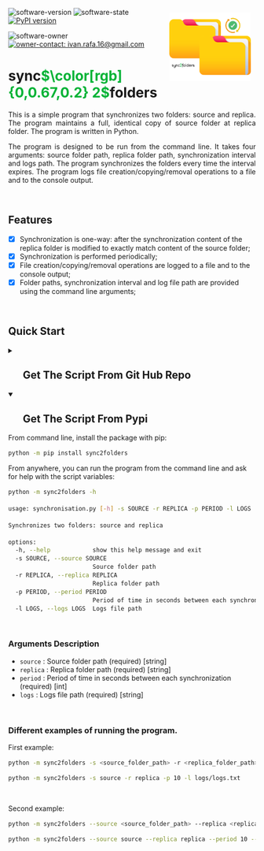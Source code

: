 <a src='https://www.rplumber.io/'><img src='logo.png' align="right" height="138.5" style="margin:10px;" /></a>

![software-version](https://custom-icon-badges.demolab.com/badge/Version-v1.0.2-gray.svg?labelColor=informational&logo=stack) 
![software-state](https://custom-icon-badges.demolab.com/badge/Status%20-Under%20Development-gray.svg?labelColor=informational&logo=gear) 
[![PyPI version](https://badge.fury.io/py/sync2folders.svg)](https://badge.fury.io/py/sync2folders)

![software-owner](https://custom-icon-badges.demolab.com/badge/Owner%20-Ivan%20Santos-gray.svg?labelColor=informational&logo=person)
<a href="mailto:ivan.rafa.16@gmail.com" rel="nofollow">![owner-contact: ivan.rafa.16@gmail.com](https://custom-icon-badges.demolab.com/badge/Contact%20-ivan.rafa.16@gmail.com-gray.svg?labelColor=informational&logo=mail)</a>
<br>
<h1 style="text-align: left;">sync<span style="color: #00b336">$\color[rgb]{0,0.67,0.2} 2$</span>folders</h1>

<p style="text-align: justify;">This is a simple program that synchronizes two folders: source and replica. The program maintains a full, identical copy of source folder at replica folder. The program is written in Python.</p>

<p style="text-align: justify;">The program is designed to be run from the command line. It takes four arguments: source folder path, replica folder path, synchronization interval and logs path. The program synchronizes the folders every time the interval expires. The program logs file creation/copying/removal operations to a file and to the console output.</p>

<br>

## **Features**

- [x] Synchronization is one-way: after the synchronization content of the replica folder is modified to exactly match content of the source folder;
- [x] Synchronization is performed periodically;
- [x] File creation/copying/removal operations are logged to a file and to the console output;
- [x] Folder paths, synchronization interval and log file path are provided using the command line arguments;

<br>

## **Quick Start**
<details>
  <summary><h2><strong>&nbsp;&nbsp;&nbsp;&nbsp;&nbsp;&nbsp;Get The Script From Git Hub Repo</strong></h2></summary>

Inside a folder of your choice, clone the repository from command line:

```bash
git clone https://github.com/ivanSantos16/sync2folders
```

You can run the program from the command line and ask for help with the script variables:

```bash
python sync2folders -h                                                                             

usage: synchronisation.py [-h] -s SOURCE -r REPLICA -p PERIOD -l LOGS

Synchronizes two folders: source and replica

options:
  -h, --help            show this help message and exit
  -s SOURCE, --source SOURCE
                        Source folder path
  -r REPLICA, --replica REPLICA
                        Replica folder path
  -p PERIOD, --period PERIOD
                        Period of time in seconds between each synchronization
  -l LOGS, --logs LOGS  Logs file path
```

<br>

### Arguments Description
- `source` : Source folder path (required) [string]
- `replica` : Replica folder path (required) [string]
- `period` : Period of time in seconds between each synchronization (required) [int]
- `logs` : Logs file path with extension file (required) [string]

<br>

### Different examples of running the program.

First example:

```bash
python sync2folders -s <source_folder_path> -r <replica_folder_path> -p <sync_interval> -l <log_file_path>
```

```bash
python sync2folders -s source -r replica -p 10 -l logs/logs.txt
```
<br>

Second example:

```bash
python sync2folders --source <source_folder_path> --replica <replica_folder_path> --period <sync_interval> --logs <log_file_path>
```

```bash
python sync2folders --source source --replica replica --period 10 --logs logs/logs.txt
```
</details>
  
<details open>
<summary><h2><strong>&nbsp;&nbsp;&nbsp;&nbsp;&nbsp;&nbsp;Get The Script From Pypi</strong></h2></summary>


From command line, install the package with pip:

```bash
python -m pip install sync2folders
```

From anywhere, you can run the program from the command line and ask for help with the script variables:

```bash
python -m sync2folders -h                                                 

usage: synchronisation.py [-h] -s SOURCE -r REPLICA -p PERIOD -l LOGS

Synchronizes two folders: source and replica

options:
  -h, --help            show this help message and exit
  -s SOURCE, --source SOURCE
                        Source folder path
  -r REPLICA, --replica REPLICA
                        Replica folder path
  -p PERIOD, --period PERIOD
                        Period of time in seconds between each synchronization
  -l LOGS, --logs LOGS  Logs file path
```

<br>

### Arguments Description
- `source` : Source folder path (required) [string]
- `replica` : Replica folder path (required) [string]
- `period` : Period of time in seconds between each synchronization (required) [int]
- `logs` : Logs file path (required) [string]

<br>

### Different examples of running the program.

First example:

```bash
python -m sync2folders -s <source_folder_path> -r <replica_folder_path> -p <sync_interval> -l <log_file_path>
```

```bash
python -m sync2folders -s source -r replica -p 10 -l logs/logs.txt
```
<br>

Second example:

```bash
python -m sync2folders --source <source_folder_path> --replica <replica_folder_path> --period <sync_interval> --logs <log_file_path>
```

```bash
python -m sync2folders --source source --replica replica --period 10 --logs logs/logs.txt
```
</details open>
